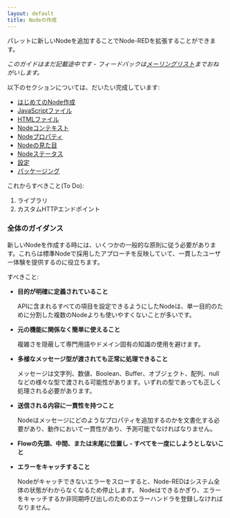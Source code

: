 ```yaml
---
layout: default
title: Nodeの作成
---
```


パレットに新しいNodeを追加することでNode-REDを拡張することができます。

*このガイドはまだ記載途中です - フィードバックは[メーリングリスト](https://groups.google.com/forum/#!forum/node-red)までおねがいします。*

以下のセクションについては、だいたい完成しています:

 - [はじめてのNode作成](first-node.html)
 - [JavaScriptファイル](node-js.html)
 - [HTMLファイル](node-html.html)
 - [Nodeコンテキスト](context.html)
 - [Nodeプロパティ](properties.html)
 - [Nodeの見た目](appearance.html)
 - [Nodeステータス](status.html)
 - [設定](config-nodes.html)
 - [パッケージング](packaging.html)
 
これからすべきこと(To Do):

1. ライブラリ
2. カスタムHTTPエンドポイント

### 全体のガイダンス

新しいNodeを作成する時には、いくつかの一般的な原則に従う必要があります。これらは標準Nodeで採用したアプローチを反映していて、一貫したユーザー体験を提供するのに役立ちます。

すべきこと:

- **目的が明確に定義されていること**

   APIに含まれるすべての項目を設定できるようにしたNodeは、単一目的のために分割した複数のNodeよりも使いやすくないことが多いです。

- **元の機能に関係なく簡単に使えること**

   複雑さを隠蔽して専門用語やドメイン固有の知識の使用を避けます。

- **多様なメッセージ型が渡されても正常に処理できること**

   メッセージは文字列、数値、Boolean、Buffer、オブジェクト、配列、nullなどの様々な型で渡される可能性があります。いずれの型であっても正しく処理される必要があります。

- **送信される内容に一貫性を持つこと**

   Nodeはメッセージにどのようなプロパティを追加するのかを文書化する必要があり、動作において一貫性があり、予測可能でなければなりません。

- **Flowの先頭、中間、または末尾に位置し - すべてを一度にしようとしないこと**

- **エラーをキャッチすること**

   Nodeがキャッチできないエラーをスローすると、Node-REDはシステム全体の状態がわからなくなるため停止します。
   Nodeはできるかぎり、エラーをキャッチするか非同期呼び出しのためのエラーハンドラを登録しなければなりません。

